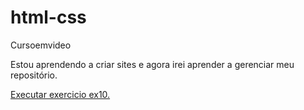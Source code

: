 # html-css
 Cursoemvideo

 Estou aprendendo a criar sites e agora irei aprender a gerenciar meu repositório.

<a href= "https://emersongualberto.github.io/html-css/exercicios/ex10">Executar exercicio ex10.</a>
